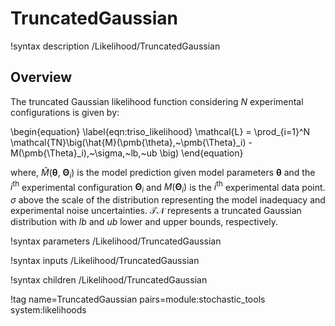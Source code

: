 # TruncatedGaussian

!syntax description /Likelihood/TruncatedGaussian

## Overview

The truncated Gaussian likelihood function considering $N$ experimental configurations is given by:

\begin{equation}
    \label{eqn:triso_likelihood}
    \mathcal{L} = \prod_{i=1}^N \mathcal{TN}\big(\hat{M}(\pmb{\theta},~\pmb{\Theta}_i) - M(\pmb{\Theta}_i),~\sigma,~lb,~ub \big)
\end{equation}

where, $\hat{M}(\pmb{\theta},~\pmb{\Theta}_i)$ is the model prediction given model parameters $\pmb{\theta}$ and the $i^{\text{th}}$ experimental configuration $\pmb{\Theta}_i$ and $M(\pmb{\Theta}_i)$ is the $i^{\text{th}}$ experimental data point. $\sigma$ above the scale of the distribution representing the model inadequacy and experimental noise uncertainties.  $\mathcal{TN}$ represents a truncated Gaussian distribution with $lb$ and $ub$ lower and upper bounds, respectively.

!syntax parameters /Likelihood/TruncatedGaussian

!syntax inputs /Likelihood/TruncatedGaussian

!syntax children /Likelihood/TruncatedGaussian

!tag name=TruncatedGaussian pairs=module:stochastic_tools system:likelihoods
